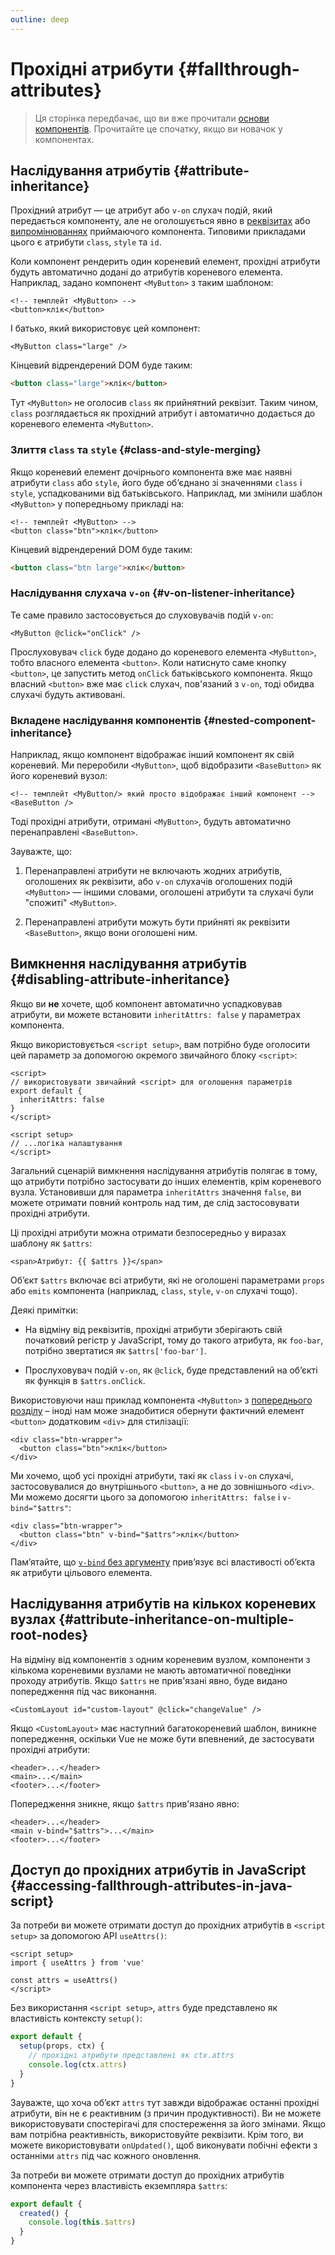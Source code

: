 ```yaml
---
outline: deep
---
```


# Прохідні атрибути {#fallthrough-attributes}

> Ця сторінка передбачає, що ви вже прочитали [основи компонентів](/guide/essentials/component-basics). Прочитайте це спочатку, якщо ви новачок у компонентах.

## Наслідування атрибутів {#attribute-inheritance}

Прохідний атрибут — це атрибут або `v-on` слухач подій, який передається компоненту, але не оголошується явно в [реквізитах](./props) або [випромінюваннях](./events.html#declaring-emitted-events) приймаючого компонента. Типовими прикладами цього є атрибути `class`, `style` та `id`.

Коли компонент рендерить один кореневий елемент, прохідні атрибути будуть автоматично додані до атрибутів кореневого елемента. Наприклад, задано компонент `<MyButton>` з таким шаблоном:

```vue-html
<!-- темплейт <MyButton> -->
<button>клік</button>
```

І батько, який використовує цей компонент:

```vue-html
<MyButton class="large" />
```

Кінцевий відрендерений DOM буде таким:

```html
<button class="large">клік</button>
```

Тут `<MyButton>` не оголосив `class` як прийнятний реквізит. Таким чином, `class` розглядається як прохідний атрибут і автоматично додається до кореневого елемента `<MyButton>`.

### Злиття `class` та `style` {#class-and-style-merging}

Якщо кореневий елемент дочірнього компонента вже має наявні атрибути `class` або `style`, його буде об’єднано зі значеннями `class` і `style`, успадкованими від батьківського. Наприклад, ми змінили шаблон `<MyButton>` у попередньому прикладі на:

```vue-html
<!-- темплейт <MyButton> -->
<button class="btn">клік</button>
```

Кінцевий відрендерений DOM буде таким:

```html
<button class="btn large">клік</button>
```

### Наслідування слухача `v-on` {#v-on-listener-inheritance}

Те саме правило застосовується до слуховувачів подій `v-on`:

```vue-html
<MyButton @click="onClick" />
```

Прослуховувач `click` буде додано до кореневого елемента `<MyButton>`, тобто власного елемента `<button>`. Коли натиснуто саме кнопку `<button>`, це запустить метод `onClick` батьківського компонента. Якщо власний `<button>` вже має `click` слухач, пов'язаний з `v-on`, тоді обидва слухачі будуть активовані.

### Вкладене наслідування компонентів {#nested-component-inheritance}

Наприклад, якщо компонент відображає інший компонент як свій кореневий. Ми переробили `<MyButton>`, щоб відобразити `<BaseButton>` як його кореневий вузол:

```vue-html
<!-- темплейт <MyButton/> який просто відображає інший компонент -->
<BaseButton />
```

Тоді прохідні атрибути, отримані `<MyButton>`, будуть автоматично перенаправлені `<BaseButton>`.

Зауважте, що:

1. Перенаправлені атрибути не включають жодних атрибутів, оголошених як реквізити, або `v-on` слухачів оголошених подій `<MyButton>` — іншими словами, оголошені атрибути та слухачі були "спожиті" `<MyButton>`.

2. Перенаправлені атрибути можуть бути прийняті як реквізити `<BaseButton>`, якщо вони оголошені ним.

## Вимкнення наслідування атрибутів {#disabling-attribute-inheritance}

Якщо ви **не** хочете, щоб компонент автоматично успадковував атрибути, ви можете встановити `inheritAttrs: false` у параметрах компонента.

<div class="composition-api">

Якщо використовується `<script setup>`, вам потрібно буде оголосити цей параметр за допомогою окремого звичайного блоку `<script>`:

```vue
<script>
// використовувати звичайний <script> для оголошення параметрів
export default {
  inheritAttrs: false
}
</script>

<script setup>
// ...логіка налаштування
</script>
```

</div>

Загальний сценарій вимкнення наслідування атрибутів полягає в тому, що атрибути потрібно застосувати до інших елементів, крім кореневого вузла. Установивши для параметра `inheritAttrs` значення `false`, ви можете отримати повний контроль над тим, де слід застосовувати прохідні атрибути.     
  
Ці прохідні атрибути можна отримати безпосередньо у виразах шаблону як `$attrs`:

```vue-html
<span>Атрибут: {{ $attrs }}</span>
```

Об’єкт `$attrs` включає всі атрибути, які не оголошені параметрами `props` або `emits` компонента (наприклад, `class`, `style`, `v-on` слухачі тощо).

Деякі примітки:

- На відміну від реквізитів, прохідні атрибути зберігають свій початковий регістр у JavaScript, тому до такого атрибута, як `foo-bar`, потрібно звертатися як `$attrs['foo-bar']`.

- Прослуховувач подій `v-on`, як `@click`, буде представлений на об’єкті як функція в `$attrs.onClick`.

Використовуючи наш приклад компонента `<MyButton>` з [попереднього розділу](#attribute-inheritance) – іноді нам може знадобитися обернути фактичний елемент `<button>` додатковим `<div>` для стилізації:

```vue-html
<div class="btn-wrapper">
  <button class="btn">клік</button>
</div>
```

Ми хочемо, щоб усі прохідні атрибути, такі як `class` і `v-on` слухачі, застосовувалися до внутрішнього `<button>`, а не до зовнішнього `<div>`. Ми можемо досягти цього за допомогою `inheritAttrs: false` і `v-bind="$attrs"`:

```vue-html{2}
<div class="btn-wrapper">
  <button class="btn" v-bind="$attrs">клік</button>
</div>
```

Пам’ятайте, що [`v-bind` без аргументу](/guide/essentials/template-syntax.html#dynamically-binding-multiple-attributes) прив’язує всі властивості об’єкта як атрибути цільового елемента.

## Наслідування атрибутів на кількох кореневих вузлах {#attribute-inheritance-on-multiple-root-nodes}

На відміну від компонентів з одним кореневим вузлом, компоненти з кількома кореневими вузлами не мають автоматичної поведінки проходу атрибутів. Якщо `$attrs` не прив'язані явно, буде видано попередження під час виконання.

```vue-html
<CustomLayout id="custom-layout" @click="changeValue" />
```

Якщо `<CustomLayout>` має наступний багатокореневий шаблон, виникне попередження, оскільки Vue не може бути впевнений, де застосувати прохідні атрибути:

```vue-html
<header>...</header>
<main>...</main>
<footer>...</footer>
```

Попередження зникне, якщо `$attrs` прив'язано явно:

```vue-html{2}
<header>...</header>
<main v-bind="$attrs">...</main>
<footer>...</footer>
```

## Доступ до прохідних атрибутів in JavaScript  {#accessing-fallthrough-attributes-in-java-script}

<div class="composition-api">

За потреби ви можете отримати доступ до прохідних атрибутів в `<script setup>` за допомогою API `useAttrs()`:

```vue
<script setup>
import { useAttrs } from 'vue'

const attrs = useAttrs()
</script>
```

Без використання `<script setup>`, `attrs` буде представлено як властивість контексту `setup()`:

```js
export default {
  setup(props, ctx) {
    // прохідні атрибути представлені як ctx.attrs
    console.log(ctx.attrs)
  }
}
```

Зауважте, що хоча об’єкт `attrs` тут завжди відображає останні прохідні атрибути, він не є реактивним (з причин продуктивності). Ви не можете використовувати спостерігачі для спостереження за його змінами. Якщо вам потрібна реактивність, використовуйте реквізити. Крім того, ви можете використовувати `onUpdated()`, щоб виконувати побічні ефекти з останніми `attrs` під час кожного оновлення.

</div>

<div class="options-api">

За потреби ви можете отримати доступ до прохідних атрибутів компонента через властивість екземпляра `$attrs`:

```js
export default {
  created() {
    console.log(this.$attrs)
  }
}
```

</div>

